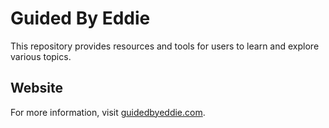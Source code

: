 # Guided By Eddie

This repository provides resources and tools for users to learn and explore various topics.

## Website
For more information, visit [guidedbyeddie.com](https://guidedbyeddie.com).